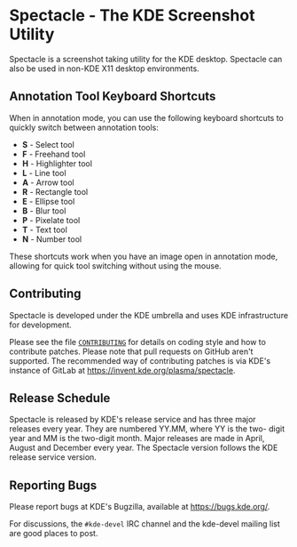 # Spectacle - The KDE Screenshot Utility

Spectacle is a screenshot taking utility for the KDE desktop. Spectacle
can also be used in non-KDE X11 desktop environments.

## Annotation Tool Keyboard Shortcuts

When in annotation mode, you can use the following keyboard shortcuts to quickly switch between annotation tools:

- **S** - Select tool
- **F** - Freehand tool
- **H** - Highlighter tool
- **L** - Line tool
- **A** - Arrow tool
- **R** - Rectangle tool
- **E** - Ellipse tool
- **B** - Blur tool
- **P** - Pixelate tool
- **T** - Text tool
- **N** - Number tool

These shortcuts work when you have an image open in annotation mode, allowing for quick tool switching without using the mouse.

## Contributing

Spectacle is developed under the KDE umbrella and uses KDE infrastructure
for development.

Please see the file [`CONTRIBUTING`](./CONTRIBUTING) for details on coding style and how
to contribute patches. Please note that pull requests on GitHub aren't
supported. The recommended way of contributing patches is via KDE's
instance of GitLab at https://invent.kde.org/plasma/spectacle.

## Release Schedule

Spectacle is released by KDE's release service and has three
major releases every year. They are numbered YY.MM, where YY is the two-
digit year and MM is the two-digit month. Major releases are made in April,
August and December every year. The Spectacle version follows the KDE
release service version.

## Reporting Bugs

Please report bugs at KDE's Bugzilla, available at https://bugs.kde.org/.

For discussions, the `#kde-devel` IRC channel and the kde-devel mailing list
are good places to post.
